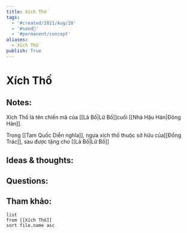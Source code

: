 ```yaml
---
title: Xích Thố
tags:
  - '#created/2021/Aug/28'
  - '#seed🥜'
  - '#permanent/concept'
aliases:
  - Xích Thố
publish: True
---
```

# Xích Thố

## Notes:
Xích Thố là tên chiến mã của [[Lã Bố|Lữ Bố]]cuối [[Nhà Hậu Hán|Đông Hán]].

Trong [[Tam Quốc Diễn nghĩa]], ngựa xích thố thuộc sở hữu của[[Đổng Trác]], sau được tặng cho [[Lã Bố|Lữ Bố]]

## Ideas & thoughts:

## Questions:


## Tham khảo:
```dataview
list
from [[Xích Thố]]
sort file.name asc
```